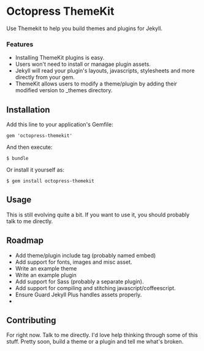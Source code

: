 # Octopress ThemeKit

Use Themekit to help you build themes and plugins for Jekyll.

### Features
- Installing ThemeKit plugins is easy.
- Users won't need to install or managae plugin assets.
- Jekyll will read your plugin's layouts, javascripts, stylesheets and more directly from your gem.
- ThemeKit allows users to modify a theme/plugin by adding their modified version to _themes directory.

## Installation

Add this line to your application's Gemfile:

    gem 'octopress-themekit'

And then execute:

    $ bundle

Or install it yourself as:

    $ gem install octopress-themekit

## Usage

This is still evolving quite a bit. If you want to use it, you
should probably talk to me directly.

## Roadmap
- Add theme/plugin include tag (probably named embed)
- Add support for fonts, images and misc asset.
- Write an example theme
- Write an example plugin
- Add support for Sass (probably a separate plugin).
- Add support for compiling and stitching javascript/coffeescript.
- Ensure Guard Jekyll Plus handles assets properly.
- 

## Contributing

For right now. Talk to me directly. I'd love help thinking
through some of this stuff. Pretty soon, build a theme or a plugin and tell me what's broken.
